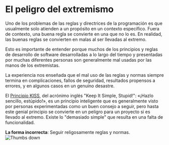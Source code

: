 # El peligro del extremismo #

Uno de los problemas de las reglas y directrices de la programación es que usualmente solo atienden a un propósito en un contexto específico. Fuera de contexto, una buena regla se convierte en una que no lo es. En realidad, las buenas reglas se convierten en malas al ser llevadas al extremo.

Esto es importante de entender porque muchos de los principios y reglas de desarrollo de software desarrolladas a lo largo del tiempo y presentadas por muchas diferentes personas son generalmente mal usadas por las manos de los extremistas.

La experiencia nos enseñada que el mal uso de las reglas y normas siempre termina en complicaciones, fallos de seguridad, resultados propensos a errores, y en algunos casos en un genuino desastre.

El [Principio KISS](https://es.wikipedia.org/wiki/Principio_KISS), del acrónimo inglés "Keep It Simple, Stupid!": «¡Hazlo sencillo, estúpido!», es un principio inteligente que es generalmente visto por personas experimentadas como un buen consejo a seguir, pero hasta este genial principio se convierte en un peligro para un proyecto si es llevado al extremo. Existe lo "demasiado simple" que resulta en una falta de funcionalidad.

**La forma incorrecta**: Seguir religosamente reglas y normas. ![Thumbs down](/img/thumbs-down.png)
